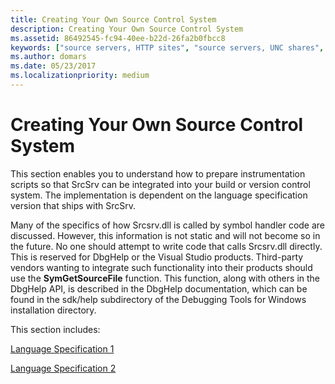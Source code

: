 ```yaml
---
title: Creating Your Own Source Control System
description: Creating Your Own Source Control System
ms.assetid: 86492545-fc94-40ee-b22d-26fa2b0fbcc8
keywords: ["source servers, HTTP sites", "source servers, UNC shares", "SrcSrv, HTTP sites", "SrcSrv, UNC shares"]
ms.author: domars
ms.date: 05/23/2017
ms.localizationpriority: medium
---
```


# Creating Your Own Source Control System


This section enables you to understand how to prepare instrumentation scripts so that SrcSrv can be integrated into your build or version control system. The implementation is dependent on the language specification version that ships with SrcSrv.

Many of the specifics of how Srcsrv.dll is called by symbol handler code are discussed. However, this information is not static and will not become so in the future. No one should attempt to write code that calls Srcsrv.dll directly. This is reserved for DbgHelp or the Visual Studio products. Third-party vendors wanting to integrate such functionality into their products should use the **SymGetSourceFile** function. This function, along with others in the DbgHelp API, is described in the DbgHelp documentation, which can be found in the sdk/help subdirectory of the Debugging Tools for Windows installation directory.

This section includes:

[Language Specification 1](language-specification-1.md)

[Language Specification 2](language-specification-2.md)

 

 





